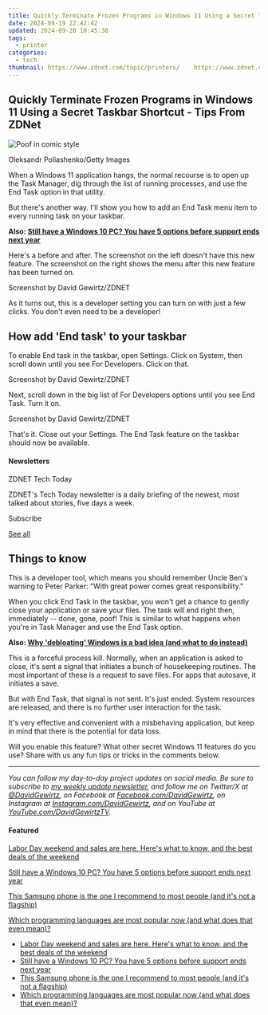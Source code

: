 ```yaml
---
title: Quickly Terminate Frozen Programs in Windows 11 Using a Secret Taskbar Shortcut - Tips From ZDNet
date: 2024-09-19 22:42:42
updated: 2024-09-20 10:45:38
tags:
  - printer
categories:
  - tech
thumbnail: https://www.zdnet.com/topic/printers/    https://www.zdnet.com/a/img/resize/1a01b567a0471fff68f1143925e31088840600cb/2024/09/01/0573f996-6286-4997-b56a-d9f1546a7c8d/gettyimages-2161593562.jpg?width=170&height=128&fit=crop&auto=webp
---
```


## Quickly Terminate Frozen Programs in Windows 11 Using a Secret Taskbar Shortcut - Tips From ZDNet

![Poof in comic style](https://www.zdnet.com/a/img/resize/2714df3ff051fe469981923d80f7ba8763ef1311/2024/09/01/0573f996-6286-4997-b56a-d9f1546a7c8d/gettyimages-2161593562.jpg?auto=webp&width=1280)

Oleksandr Poliashenko/Getty Images

When a Windows 11 application hangs, the normal recourse is to open up the Task Manager, dig through the list of running processes, and use the End Task option in that utility.

But there's another way. I'll show you how to add an End Task menu item to every running task on your taskbar. 

**Also: [Still have a Windows 10 PC? You have 5 options before support ends next year](https://www.zdnet.com/article/still-have-a-windows-10-pc-you-have-5-options-before-support-ends-next-year/)**

Here's a before and after. The screenshot on the left doesn't have this new feature. The screenshot on the right shows the menu after this new feature has been turned on. 

Screenshot by David Gewirtz/ZDNET

As it turns out, this is a developer setting you can turn on with just a few clicks. You don't even need to be a developer! 

## How add 'End task' to your taskbar 

To enable End task in the taskbar, open Settings. Click on System, then scroll down until you see For Developers. Click on that. 

Screenshot by David Gewirtz/ZDNET

Next, scroll down in the big list of For Developers options until you see End Task. Turn it on.

Screenshot by David Gewirtz/ZDNET

That's it. Close out your Settings. The End Task feature on the taskbar should now be available.

#### Newsletters

ZDNET Tech Today

ZDNET's Tech Today newsletter is a daily briefing of the newest, most talked about stories, five days a week.

 Subscribe

[See all](https://www.zdnet.com/newsletters/)

## Things to know

This is a developer tool, which means you should remember Uncle Ben's warning to Peter Parker: "With great power comes great responsibility." 

When you click End Task in the taskbar, you won't get a chance to gently close your application or save your files. The task will end right then, immediately -- done, gone, poof! This is similar to what happens when you're in Task Manager and use the End Task option. 

**Also: [Why 'debloating' Windows is a bad idea (and what to do instead)](https://www.zdnet.com/article/why-debloating-windows-is-a-bad-idea-and-what-to-do-instead/)**

This is a forceful process kill. Normally, when an application is asked to close, it's sent a signal that initiates a bunch of housekeeping routines. The most important of these is a request to save files. For apps that autosave, it initiates a save. 

But with End Task, that signal is not sent. It's just ended. System resources are released, and there is no further user interaction for the task. 

It's very effective and convenient with a misbehaving application, but keep in mind that there is the potential for data loss. 

Will you enable this feature? What other secret Windows 11 features do you use? Share with us any fun tips or tricks in the comments below. 

---

_You can follow my day-to-day project updates on social media. Be sure to subscribe to [my weekly update newsletter](https://advancedgeekery.substack.com/), and follow me on Twitter/X at [@DavidGewirtz](https://twitter.com/davidgewirtz), on Facebook at [Facebook.com/DavidGewirtz](https://www.facebook.com/davidgewirtz), on Instagram at [Instagram.com/DavidGewirtz](https://www.instagram.com/DavidGewirtz/), and on YouTube at [YouTube.com/DavidGewirtzTV](https://www.youtube.com/user/DavidGewirtzTV)._

#### Featured

[Labor Day weekend and sales are here. Here's what to know, and the best deals of the weekend](https://www.zdnet.com/article/labor-day-deals-everything-to-know-08-31-2024/ "Labor Day weekend and sales are here. Here's what to know, and the best deals of the weekend")

[Still have a Windows 10 PC? You have 5 options before support ends next year](https://www.zdnet.com/article/still-have-a-windows-10-pc-you-have-5-options-before-support-ends-next-year/ "Still have a Windows 10 PC? You have 5 options before support ends next year")

[This Samsung phone is the one I recommend to most people (and it's not a flagship)](https://www.zdnet.com/article/this-samsung-phone-is-the-one-i-recommend-to-most-people-and-its-not-a-flagship/ "This Samsung phone is the one I recommend to most people (and it's not a flagship)")

[Which programming languages are most popular now (and what does that even mean)?](https://www.zdnet.com/article/the-most-popular-programming-languages-in-2024-and-what-that-even-means/ "Which programming languages are most popular now (and what does that even mean)?")

* [Labor Day weekend and sales are here. Here's what to know, and the best deals of the weekend](https://www.zdnet.com/article/labor-day-deals-everything-to-know-08-31-2024/ "Labor Day weekend and sales are here. Here's what to know, and the best deals of the weekend")
* [Still have a Windows 10 PC? You have 5 options before support ends next year](https://www.zdnet.com/article/still-have-a-windows-10-pc-you-have-5-options-before-support-ends-next-year/ "Still have a Windows 10 PC? You have 5 options before support ends next year")
* [This Samsung phone is the one I recommend to most people (and it's not a flagship)](https://www.zdnet.com/article/this-samsung-phone-is-the-one-i-recommend-to-most-people-and-its-not-a-flagship/ "This Samsung phone is the one I recommend to most people (and it's not a flagship)")
* [Which programming languages are most popular now (and what does that even mean)?](https://www.zdnet.com/article/the-most-popular-programming-languages-in-2024-and-what-that-even-means/ "Which programming languages are most popular now (and what does that even mean)?")

<ins class="adsbygoogle"
     style="display:block"
     data-ad-format="autorelaxed"
     data-ad-client="ca-pub-7571918770474297"
     data-ad-slot="1223367746"></ins>



<ins class="adsbygoogle"
     style="display:block"
     data-ad-client="ca-pub-7571918770474297"
     data-ad-slot="8358498916"
     data-ad-format="auto"
     data-full-width-responsive="true"></ins>
